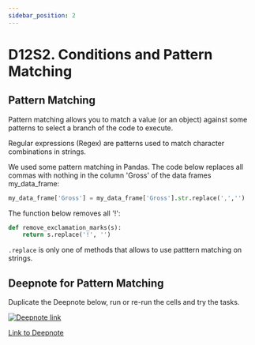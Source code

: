 ```yaml
---
sidebar_position: 2
---
```


# D12S2. Conditions and Pattern Matching

## Pattern Matching

Pattern matching allows you to match a value (or an object) against some patterns to select a branch of the code to execute.

Regular expressions (Regex) are patterns used to match character combinations in strings.

We used some pattern matching in Pandas. The code below replaces all commas with nothing in the column 'Gross' of the data frames my_data_frame:

```python
my_data_frame['Gross'] = my_data_frame['Gross'].str.replace(',','')
```

The function below removes all '!':

```python
def remove_exclamation_marks(s):
    return s.replace('!', '')
```

`.replace` is only one of methods that allows to use patttern matching on strings.

## Deepnote for Pattern Matching

Duplicate the Deepnote below, run or re-run the cells and try the tasks.

[<img
    src="/img/icons/deepnote-logo.svg"
    alt="Deepnote link"
/>](https://deepnote.com/project/Pattern-Matching-and-Conditions--ygUgCOcT_-MG_Wl63kmJQ/%2Fnotebook.ipynb)

[Link to Deepnote](https://deepnote.com/project/Strings-and-Regex-mmpyC4s6TQuvuyFi-Ejtjg/%2Fnotebook.ipynb)
